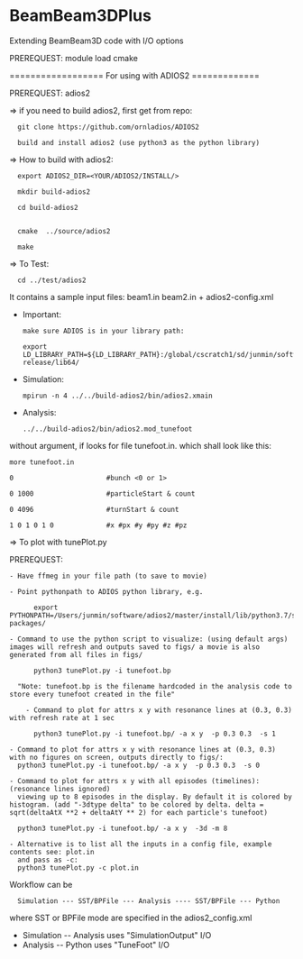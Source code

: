 # BeamBeam3DPlus
Extending BeamBeam3D code with I/O options

PREREQUEST:  module load cmake

================== For using with ADIOS2 =============

PREREQUEST:  adios2 


=> if you need to build adios2, first get from repo:

      git clone https://github.com/ornladios/ADIOS2

      build and install adios2 (use python3 as the python library)
                  
      
=> How to build with adios2:

      export ADIOS2_DIR=<YOUR/ADIOS2/INSTALL/>

      mkdir build-adios2

      cd build-adios2


      cmake  ../source/adios2

      make 

=> To Test:   

      cd ../test/adios2 
 
It contains a sample input files:  beam1.in beam2.in + adios2-config.xml


- Important:

      make sure ADIOS is in your library path:

      export LD_LIBRARY_PATH=${LD_LIBRARY_PATH}:/global/cscratch1/sd/junmin/software/adios2/master/install-release/lib64/

- Simulation:

      mpirun -n 4 ../../build-adios2/bin/adios2.xmain 

- Analysis:

      ../../build-adios2/bin/adios2.mod_tunefoot
  
without argument, if looks for file tunefoot.in. which shall look like this:

	more tunefoot.in

	0                       #bunch <0 or 1>

	0 1000                  #particleStart & count

	0 4096                  #turnStart & count

	1 0 1 0 1 0             #x #px #y #py #z #pz


=> To plot with tunePlot.py 

PREREQUEST:

	- Have ffmeg in your file path (to save to movie) 

	- Point pythonpath to ADIOS python library, e.g.      

      	  export PYTHONPATH=/Users/junmin/software/adios2/master/install/lib/python3.7/site-packages/

	- Command to use the python script to visualize: (using default args) images will refresh and outputs saved to figs/ a movie is also generated from all files in figs/

      	  python3 tunePlot.py -i tunefoot.bp

      "Note: tunefoot.bp is the filename hardcoded in the analysis code to store every tunefoot created in the file"

       	- Command to plot for attrs x y with resonance lines at (0.3, 0.3) with refresh rate at 1 sec 

      	  python3 tunePlot.py -i tunefoot.bp/ -a x y  -p 0.3 0.3  -s 1 

	- Command to plot for attrs x y with resonance lines at (0.3, 0.3) with no figures on screen, outputs directly to figs/:
	  python3 tunePlot.py -i tunefoot.bp/ -a x y  -p 0.3 0.3  -s 0
	          
	- Command to plot for attrs x y with all episodes (timelines): (resonance lines ignored)
	  viewing up to 8 episodes in the display. By default it is colored by histogram. (add "-3dtype delta" to be colored by delta. delta = sqrt(deltaAtX **2 + deltaAtY ** 2) for each particle's tunefoot)

	  python3 tunePlot.py -i tunefoot.bp/ -a x y  -3d -m 8 

	- Alternative is to list all the inputs in a config file, example contents see: plot.in 
	  and pass as -c:
	  python3 tunePlot.py -c plot.in

Workflow can be 

      Simulation --- SST/BPFile --- Analysis ---- SST/BPFile --- Python 

where SST or BPFile mode are specified in the adios2_config.xml 
* Simulation -- Analysis uses "SimulationOutput" I/O 
* Analysis -- Python uses "TuneFoot" I/O



            
            
  
<!--
:pensive:  ================== FOR using with SENSEI ===============. :pensive:

PREREQUEST: install sensei: 

      git clone https://gitlab.kitware.com/sensei/sensei
  
=> How to build:

      export SENSEI_DIR=/YOUR/SENSEI/INSTALL/lib/cmake/

      (NOTE: need to export ADIOS2_DIR=<YOUR/ADIOS2/INSTALL> if you used ADIOS2 in SENSEI)

      (NOTE: same goes for HDF5)

      mkdir build-sensei

      cd build-sensei

      cmake ../source/sensei

      make

=> To test

      cd ../test/sensei

- A simple fortran test: (needs sensei.xml to be present) 

   ./build-sensei/bin/sensei.simpleTest 

- Simulation: (needs beam1.in beam2.in)

      mpirun -n 4 ../../build-sensei/bin/sensei.xmain
  
- Analysis:

      ../../build-sensei/bin/sensei.tune_foot


==== About sensei.xml ====

      - SUPOORTED transport type: hdf5 or adios2

      - samples: see sensei-h5.xml or sensei-a2.xml

      - users can customize the filename and reader options (bunch, particles range, etc)
      
      mpirun -n 4 ../../build-sensei/bin/sensei.xmain


-->
  
    
